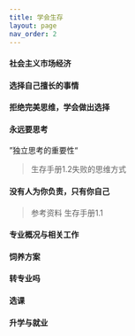 ```yaml
---
title: 学会生存
layout: page
nav_order: 2
---
```


#### 社会主义市场经济

#### 选择自己擅长的事情

#### 拒绝完美思维，学会做出选择

#### 永远要思考

”独立思考的重要性“

>生存手册1.2失败的思维方式

#### 没有人为你负责，只有你自己

>参考资料 生存手册1.1

#### 专业概况与相关工作


#### 饲养方案


#### 转专业吗


#### 选课


#### 升学与就业